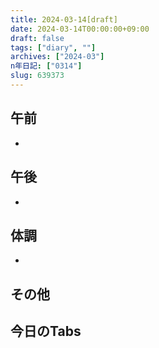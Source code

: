 ```yaml
---
title: 2024-03-14[draft]
date: 2024-03-14T00:00:00+09:00
draft: false
tags: ["diary", ""]
archives: ["2024-03"]
n年日記: ["0314"]
slug: 639373
---
```

## 午前
- 
## 午後
- 
## 体調
- 
## その他
## 今日のTabs
